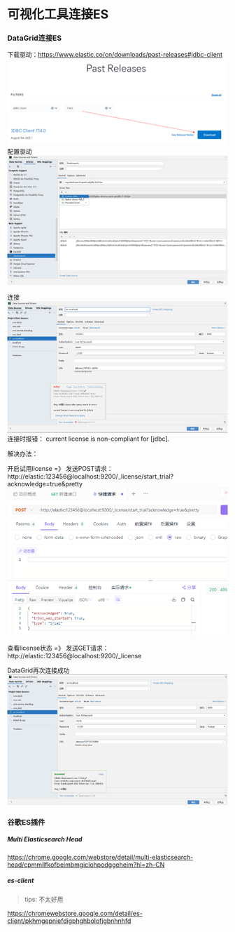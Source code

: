 # 可视化工具连接ES

### DataGrid连接ES

下载驱动：https://www.elastic.co/cn/downloads/past-releases#jdbc-client
![](./images/公共说明-1721789991702.png)
配置驱动
![](./images/公共说明-1721789939315.png)


连接
![](./images/公共说明-1721789845448.png)
连接时报错： current license is non-compliant for [jdbc].

解决办法：

开启试用license =》 发送POST请求： http://elastic:123456@localhost:9200/_license/start_trial?acknowledge=true&pretty
![](./images/公共说明-1721790906360.png)

查看license状态 =》 发送GET请求： http://elastic:123456@localhost:9200/_license

DataGrid再次连接成功
![](./images/公共说明-1721791045521.png)

### 谷歌ES插件

##### Multi Elasticsearch Head

https://chrome.google.com/webstore/detail/multi-elasticsearch-head/cpmmilfkofbeimbmgiclohpodggeheim?hl=zh-CN

##### es-client

> tips: 不太好用

https://chromewebstore.google.com/detail/es-client/pkhmgepniefdigphghbolofjgbnhnhfd
